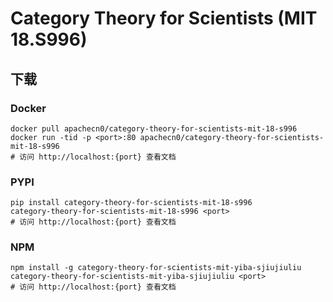 # Category Theory for Scientists  (MIT 18.S996)

## 下载

### Docker

```
docker pull apachecn0/category-theory-for-scientists-mit-18-s996
docker run -tid -p <port>:80 apachecn0/category-theory-for-scientists-mit-18-s996
# 访问 http://localhost:{port} 查看文档
```

### PYPI

```
pip install category-theory-for-scientists-mit-18-s996
category-theory-for-scientists-mit-18-s996 <port>
# 访问 http://localhost:{port} 查看文档
```

### NPM

```
npm install -g category-theory-for-scientists-mit-yiba-sjiujiuliu
category-theory-for-scientists-mit-yiba-sjiujiuliu <port>
# 访问 http://localhost:{port} 查看文档
```